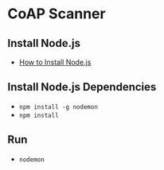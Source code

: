 # CoAP Scanner

## Install Node.js
* [How to Install Node.js](http://lmgtfy.com/?q=How+to+install+nodejs)

## Install Node.js Dependencies
* `npm install -g nodemon`
* `npm install`

## Run
* `nodemon`
